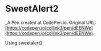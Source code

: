 # SweetAlert2
 _A Pen created at CodePen.io. Original URL: [https://codepen.io/collink3/pen/dEENWe](https://codepen.io/collink3/pen/dEENWe).

 Using sweetalert2